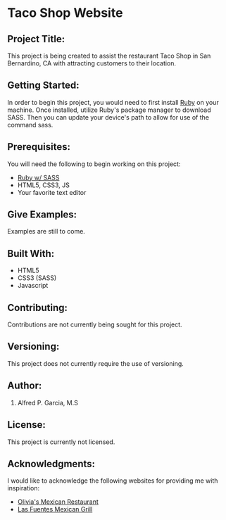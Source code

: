 # Taco Shop Website

## Project Title:
This project is being created to assist the restaurant Taco Shop in San Bernardino,
CA with attracting customers to their location.

## Getting Started:
In order to begin this project, you would need to first install [Ruby](https://www.ruby-lang.org/en/downloads/) on your machine. Once installed,
utilize Ruby's package manager to download SASS. Then you can update your device's
path to allow for use of the command sass.

## Prerequisites:
You will need the following to begin working on this project:
- [Ruby w/ SASS](https://www.ruby-lang.org/en/downloads/)
- HTML5, CSS3, JS
- Your favorite text editor

## Give Examples:
Examples are still to come.

## Built With:
- HTML5
- CSS3 (SASS)
- Javascript

## Contributing:
Contributions are not currently being sought for this project.

## Versioning:
This project does not currently require the use of versioning.

## Author:
1. Alfred P. Garcia, M.S

## License:
This project is currently not licensed.

## Acknowledgments:
I would like to acknowledge the following websites for providing me with inspiration:
- [Olivia's Mexican Restaurant](http://www.oliviasmexicanrestaurant.com/home)
- [Las Fuentes Mexican Grill](http://www.lasfuentesmexicangrill.com/index.html)
